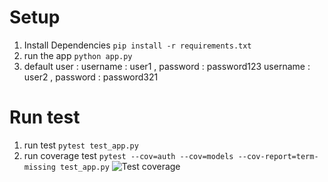 # Setup
1. Install Dependencies
 ``` pip install -r requirements.txt ```
2. run the app 
``` python app.py ```
3. default user :
    username : user1 , password : password123
    username : user2 , password : password321

# Run test 
1. run test
    ``` pytest test_app.py ```
2. run coverage test
    ``` pytest --cov=auth --cov=models --cov-report=term-missing test_app.py ```
    ![Test coverage](https://github.com/danangwijaya750/mini-flask-be/blob/master/images/image.png)
